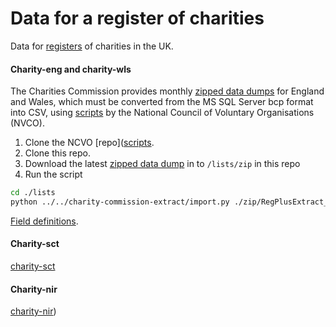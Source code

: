 # Data for a register of charities

Data for [registers](registers.cloudapps.digital/registers) of charities in the
UK.

#### Charity-eng and charity-wls

The Charities Commission provides monthly [zipped data
dumps](http://data.charitycommission.gov.uk/default.aspx) for England and Wales,
which must be converted from the MS SQL Server bcp format into CSV, using
[scripts](https://github.com/ncvo/charity-commission-extract) by the National
Council of Voluntary Organisations (NVCO).

1. Clone the NCVO
   [repo]([scripts](https://github.com/ncvo/charity-commission-extract).
1. Clone this repo.
1. Download the latest [zipped data
   dump](http://data.charitycommission.gov.uk/default.aspx) in to `/lists/zip`
   in this repo
1. Run the script

```sh
cd ./lists
python ../../charity-commission-extract/import.py ./zip/RegPlusExtract_October_2017.zip
```

[Field definitions](http://data.charitycommission.gov.uk/data-definition.aspx).

#### Charity-sct

[charity-sct](https://www.oscr.org.uk/charities/search-scottish-charity-register/charity-register-download)

#### Charity-nir

[charity-nir](http://www.charitycommissionni.org.uk/charity-search/))
